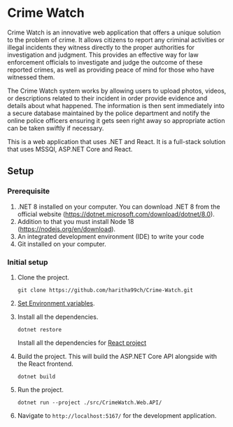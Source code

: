 # Crime Watch

Crime Watch is an innovative web application that offers a unique solution to the problem of crime. It allows citizens to report any criminal activities or illegal incidents they witness directly to the proper authorities for investigation and judgment. This provides an effective way for law enforcement officials to investigate and judge the outcome of these reported crimes, as well as providing peace of mind for those who have witnessed them.

The Crime Watch system works by allowing users to upload photos, videos, or descriptions related to their incident in order provide evidence and details about what happened. The information is then sent immediately into a secure database maintained by the police department and notify the online police officers ensuring it gets seen right away so appropriate action can be taken swiftly if necessary.

This is a web application that uses .NET and React. It is a full-stack solution that uses MSSQl, ASP.NET Core and React.

## Setup

### Prerequisite

1. .NET 8 installed on your computer. You can download .NET 8 from the official website (<https://dotnet.microsoft.com/download/dotnet/8.0>).
2. Addition to that you must install Node 18 (<https://nodejs.org/en/download>).
3. An integrated development environment (IDE) to write your code
4. Git installed on your computer.

### Initial setup

1. Clone the project.

    ```shell
    git clone https://github.com/haritha99ch/Crime-Watch.git
    ```

2. [Set Environment variables](./src/CrimeWatch.AppSettings/README.md#setting-environment-variables).

3. Install all the dependencies.

    ```shell
    dotnet restore
    ```

    Install all the dependencies for [React project](./src/crimewatch.web.client/README.md#initial-setup)

4. Build the project. This will build the ASP.NET Core API alongside with the React frontend.

    ```shell
    dotnet build
    ```

5. Run the project.

    ```shell
    dotnet run --project ./src/CrimeWatch.Web.API/
    ```

6. Navigate to `http://localhost:5167/` for the development application.
